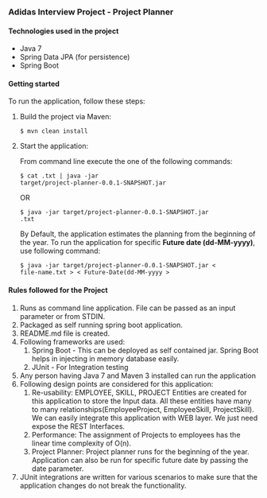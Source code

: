### Adidas Interview Project - Project Planner

#### Technologies used in the project

* Java 7
* Spring Data JPA (for persistence)
* Spring Boot

#### Getting started

To run the application, follow these steps:

1. Build the project via Maven:

    <code>$ mvn clean install</code>

2. Start the application:

   From command line execute the one of the following commands:

    <code>$ cat <file-name>.txt | java -jar target/project-planner-0.0.1-SNAPSHOT.jar </code>
    
    OR
    
    <code>$ java -jar target/project-planner-0.0.1-SNAPSHOT.jar <file-name>.txt </code>
    
   By Default, the application estimates the planning from the beginning of the year. To run the application for specific **Future date (dd-MM-yyyy)**, use following command:
   
    <code>$ java -jar target/project-planner-0.0.1-SNAPSHOT.jar < file-name.txt > < Future-Date(dd-MM-yyyy ></code>
 
#### Rules followed for the Project

1. Runs as command line application. File can be passed as an input parameter or from STDIN. 
2. Packaged as self running spring boot application. 
3. README.md file is created.
4. Following frameworks are used:
    1. Spring Boot - This can be deployed as self contained jar. Spring Boot helps in injecting in memory database easily. 
    2. JUnit - For Integration testing
5. Any person having Java 7 and Maven 3 installed can run the application
6. Following design points are considered for this application:
    1. Re-usability: EMPLOYEE, SKILL, PROJECT Entities are created for this application to store the Input data. All these entities have many to many relationships(EmployeeProject, EmployeeSkill, ProjectSkill).
       We can easily integrate this application with WEB layer. We just need expose the REST Interfaces.
    2. Performance: The assignment of Projects to employees has the linear time complexity of O(n).
    3. Project Planner: Project planner runs for the beginning of the year. Application can also be run for specific future date by passing the date parameter.
7. JUnit integrations are written for various scenarios to make sure that the application changes do not break the functionality. 